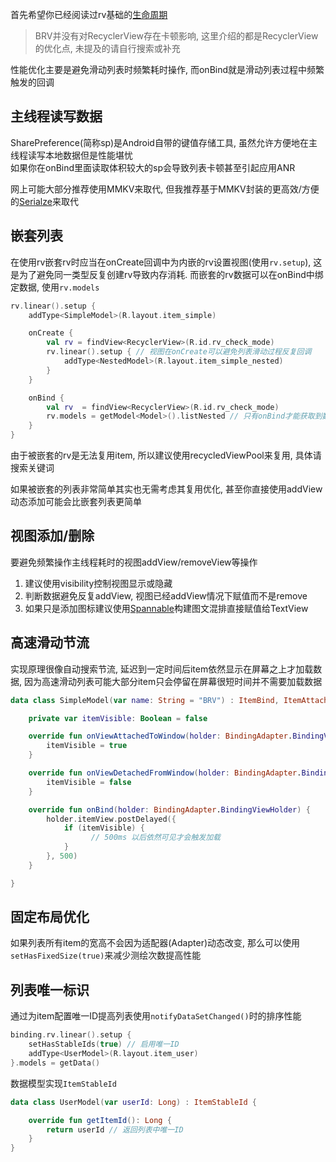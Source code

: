 首先希望你已经阅读过rv基础的[生命周期](lifecycle.md)

> BRV并没有对RecyclerView存在卡顿影响, 这里介绍的都是RecyclerView的优化点, 未提及的请自行搜索或补充

性能优化主要是避免滑动列表时频繁耗时操作, 而onBind就是滑动列表过程中频繁触发的回调

## 主线程读写数据

SharePreference(简称sp)是Android自带的键值存储工具, 虽然允许方便地在主线程读写本地数据但是性能堪忧 <br>
如果你在onBind里面读取体积较大的sp会导致列表卡顿甚至引起应用ANR

网上可能大部分推荐使用MMKV来取代, 但我推荐基于MMKV封装的更高效/方便的[Serialze](https://github.com/liangjingkanji/Serialize)来取代

## 嵌套列表

在使用rv嵌套rv时应当在onCreate回调中为内嵌的rv设置视图(使用`rv.setup`), 这是为了避免同一类型反复创建rv导致内存消耗.  而嵌套的rv数据可以在onBind中绑定数据, 使用`rv.models`

```kotlin
rv.linear().setup {
    addType<SimpleModel>(R.layout.item_simple)

    onCreate {
        val rv = findView<RecyclerView>(R.id.rv_check_mode)
        rv.linear().setup { // 视图在onCreate可以避免列表滑动过程反复回调
            addType<NestedModel>(R.layout.item_simple_nested)
        }
    }

    onBind {
        val rv  = findView<RecyclerView>(R.id.rv_check_mode)
        rv.models = getModel<Model>().listNested // 只有onBind才能获取到数据
    }
}
```

由于被嵌套的rv是无法复用item, 所以建议使用recycledViewPool来复用, 具体请搜索关键词

如果被嵌套的列表非常简单其实也无需考虑其复用优化, 甚至你直接使用addView动态添加可能会比嵌套列表更简单

## 视图添加/删除

要避免频繁操作主线程耗时的视图addView/removeView等操作

1. 建议使用visibility控制视图显示或隐藏
1. 判断数据避免反复addView, 视图已经addView情况下赋值而不是remove
1. 如果只是添加图标建议使用[Spannable](https://github.com/liangjingkanji/spannable)构建图文混排直接赋值给TextView

## 高速滑动节流

实现原理很像自动搜索节流, 延迟到一定时间后item依然显示在屏幕之上才加载数据, 因为高速滑动列表可能大部分item只会停留在屏幕很短时间并不需要加载数据

```kotlin
data class SimpleModel(var name: String = "BRV") : ItemBind, ItemAttached {

    private var itemVisible: Boolean = false

    override fun onViewAttachedToWindow(holder: BindingAdapter.BindingViewHolder) {
        itemVisible = true
    }

    override fun onViewDetachedFromWindow(holder: BindingAdapter.BindingViewHolder) {
        itemVisible = false
    }

    override fun onBind(holder: BindingAdapter.BindingViewHolder) {
        holder.itemView.postDelayed({
            if (itemVisible) {
                  // 500ms 以后依然可见才会触发加载
            }
        }, 500)
    }

}
```

## 固定布局优化

如果列表所有item的宽高不会因为适配器(Adapter)动态改变, 那么可以使用`setHasFixedSize(true)`来减少测绘次数提高性能


## 列表唯一标识

通过为item配置唯一ID提高列表使用`notifyDataSetChanged()`时的排序性能

```kotlin
binding.rv.linear().setup {
    setHasStableIds(true) // 启用唯一ID
    addType<UserModel>(R.layout.item_user)
}.models = getData()
```

数据模型实现`ItemStableId`

```kotlin
data class UserModel(var userId: Long) : ItemStableId {

    override fun getItemId(): Long {
        return userId // 返回列表中唯一ID
    }
}
```